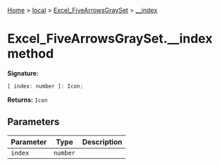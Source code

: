 [Home](./index) &gt; [local](local.md) &gt; [Excel\_FiveArrowsGraySet](local.excel_fivearrowsgrayset.md) &gt; [\_\_index](local.excel_fivearrowsgrayset.__index.md)

# Excel\_FiveArrowsGraySet.\_\_index method


**Signature:**
```javascript
[ index: number ]: Icon;
```
**Returns:** `Icon`

## Parameters

|  Parameter | Type | Description |
|  --- | --- | --- |
|  `index` | `number` |  |

